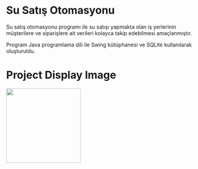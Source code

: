 # Su Satış Otomasyonu
Su satış otomasyonu programı ile su satışı yapmakta olan iş yerlerinin müşterilere ve siparişlere ait verileri kolayca takip edebilmesi amaçlanmıştır.

Program Java programlama dili ile Swing kütüphanesi ve SQLite kullanılarak oluşturuldu.

# Project Display Image
<p>
<a href="https://github.com/hakanozer/SpringRestApiCloud/blob/master/ekran_goruntuleri/1.png" target="_blank">
<img src="https://github.com/hakanozer/SpringRestApiCloud/blob/master/ekran_goruntuleri/1.png" width="200" style="max-width:100%;"></a>
<p>
